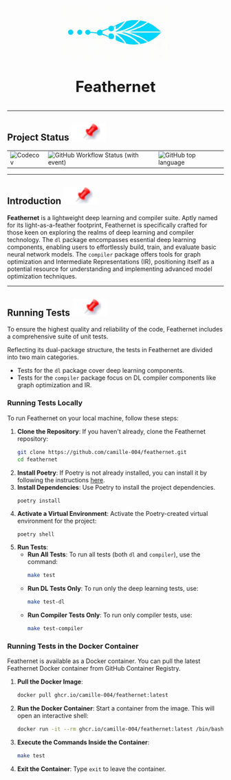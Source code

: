 <h1 align="center" style="display: block; font-size: 2.5em; font-weight: bold; margin-block-start: 1em; margin-block-end: 1em;">
<img align="center" src="assets/imgs/feathernet_logo.png" style="width:50%;height:50%"/>
  <br /><br /><strong>Feathernet</strong>
</h1>

---

## Project Status [![](https://raw.githubusercontent.com/aregtech/areg-sdk/master/docs/img/pin.svg)](#status)

<table class="no-border">
  <tr>
    <td><img alt="Codecov" src="https://img.shields.io/codecov/c/github/camille-004/feathernet?style=for-the-badge"></td>
    <td><img alt="GitHub Workflow Status (with event)" src="https://img.shields.io/github/actions/workflow/status/camille-004/feathernet/ci.yml?style=for-the-badge"></td>
    <td><img alt="GitHub top language" src="https://img.shields.io/github/languages/top/camille-004/feathernet?style=for-the-badge"></td>
</table>

---

## Introduction [![](https://raw.githubusercontent.com/aregtech/areg-sdk/master/docs/img/pin.svg)](#introduction)

**Feathernet** is a lightweight deep learning and compiler suite. Aptly named for its light-as-a-feather footprint, Feathernet is specifically crafted for those keen on exploring the realms of deep learning and compiler technology. The `dl` package encompasses essential deep learning components, enabling users to effortlessly build, train, and evaluate basic neural network models. The `compiler` package offers tools for graph optimization and Intermediate Representations (IR), positioning itself as a potential resource for understanding and implementing advanced model optimization techniques.

---

## Running Tests [![](https://raw.githubusercontent.com/aregtech/areg-sdk/master/docs/img/pin.svg)](#run-tests)

To ensure the highest quality and reliability of the code, Feathernet includes a comprehensive suite of unit tests.

Reflecting its dual-package structure, the tests in Feathernet are divided into two main categories.
- Tests for the `dl` package cover deep learning components.
- Tests for the `compiler` package focus on DL compiler components like graph optimization and IR.

### Running Tests Locally

To run Feathernet on your local machine, follow these steps:

1. **Clone the Repository**:
    If you haven't already, clone the Feathernet repository:
    ```bash
    git clone https://github.com/camille-004/feathernet.git
    cd feathernet
    ```
2. **Install Poetry**:
    If Poetry is not already installed, you can install it by following the instructions [here](https://python-poetry.org/docs/#installing-with-pipx).
3. **Install Dependencies**:
    Use Poetry to install the project dependencies.
    ```bash
    poetry install
    ```
4. **Activate a Virtual Environment**:
    Activate the Poetry-created virtual environment for the project:
    ```
    poetry shell
    ```
5. **Run Tests**:
    - **Run All Tests**: To run all tests (both `dl` and `compiler`), use the command:
      ```bash
      make test
      ```
    - **Run DL Tests Only**: To run only the deep learning tests, use:
      ```bash
      make test-dl
      ```
    - **Run Compiler Tests Only**: To run only compiler tests, use:
      ```bash
      make test-compiler
      ```

### Running Tests in the Docker Container

Feathernet is available as a Docker container. You can pull the latest Feathernet Docker container from GitHub Container Registry.

1.  **Pull the Docker Image**:
    ```bash
    docker pull ghcr.io/camille-004/feathernet:latest
    ```
2. **Run the Docker Container**:
    Start a container from the image. This will open an interactive shell:
    ```bash
    docker run -it --rm ghcr.io/camille-004/feathernet:latest /bin/bash
   ```
3. **Execute the Commands Inside the Container**:
    ```bash
   make test
    ```
4. **Exit the Container**:
    Type `exit` to leave the container.
